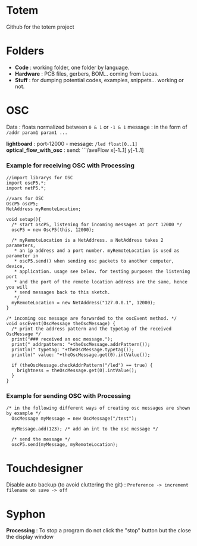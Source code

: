 Totem
=====

Github for the totem project

# Folders

* **Code** : working folder, one folder by language. 
* **Hardware** : PCB files, gerbers, BOM… coming from Lucas.
* **Stuff** : for dumping potential codes, examples, snippets… working or not.

# OSC

Data : floats normalized between ```0 & 1``` or ```-1 & 1```
message : in the form of ```/addr param1 param1 ...```

**lightboard** : port-12000 - message: ```/led float[0..1]```
**optical_flow_with_osc** : send: ```/aveFlow x[-1..1] y[-1..1]

### Example for receiving OSC with Processing

```
//import librarys for OSC
import oscP5.*;
import netP5.*;

//vars for OSC
OscP5 oscP5;
NetAddress myRemoteLocation;

void setup(){
  /* start oscP5, listening for incoming messages at port 12000 */
  oscP5 = new OscP5(this, 12000);

  /* myRemoteLocation is a NetAddress. a NetAddress takes 2 parameters,
   * an ip address and a port number. myRemoteLocation is used as parameter in
   * oscP5.send() when sending osc packets to another computer, device, 
   * application. usage see below. for testing purposes the listening port
   * and the port of the remote location address are the same, hence you will
   * send messages back to this sketch.
   */
  myRemoteLocation = new NetAddress("127.0.0.1", 12000);
}

/* incoming osc message are forwarded to the oscEvent method. */
void oscEvent(OscMessage theOscMessage) {
  /* print the address pattern and the typetag of the received OscMessage */
  print("### received an osc message.");
  print(" addrpattern: "+theOscMessage.addrPattern());
  println(" typetag: "+theOscMessage.typetag());
  println(" value: "+theOscMessage.get(0).intValue());

  if (theOscMessage.checkAddrPattern("/led") == true) {
    brightness = theOscMessage.get(0).intValue();
  }
}
```

### Example for sending OSC with Processing

```
/* in the following different ways of creating osc messages are shown by example */
  OscMessage myMessage = new OscMessage("/test");
  
  myMessage.add(123); /* add an int to the osc message */

  /* send the message */
  oscP5.send(myMessage, myRemoteLocation); 
  ```
# Touchdesigner

Disable auto backup (to avoid cluttering the git) : ```Preference -> increment filename on save -> off```

# Syphon

**Processing** : To stop a program do not click the "stop" button but the close the display window
